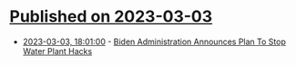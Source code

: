 # [Published on 2023-03-03](index.md)

* [2023-03-03, 18:01:00](https://news.slashdot.org/story/23/03/03/181200/biden-administration-announces-plan-to-stop-water-plant-hacks?utm_source=rss1.0mainlinkanon&utm_medium=feed) - [Biden Administration Announces Plan To Stop Water Plant Hacks](https://news.slashdot.org/story/23/03/03/181200/biden-administration-announces-plan-to-stop-water-plant-hacks?utm_source=rss1.0mainlinkanon&utm_medium=feed)
